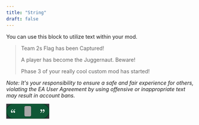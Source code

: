 ```yaml
---
title: "String"
draft: false
---
```

You can use this block to utilize text within your mod.  
  
> Team 2s Flag has been Captured!  
>  
> A player has become the Juggernaut. Beware!  
>  
> Phase 3 of your really cool custom mod has started!  
  
_Note: It's your responsibility to ensure a safe and fair experience for others, violating the EA User Agreement by using offensive or inappropriate text may result in account bans._

![String](https://raw.githubusercontent.com/battlefield-portal-community/Image-CDN/main/portal_blocks/String.png)
